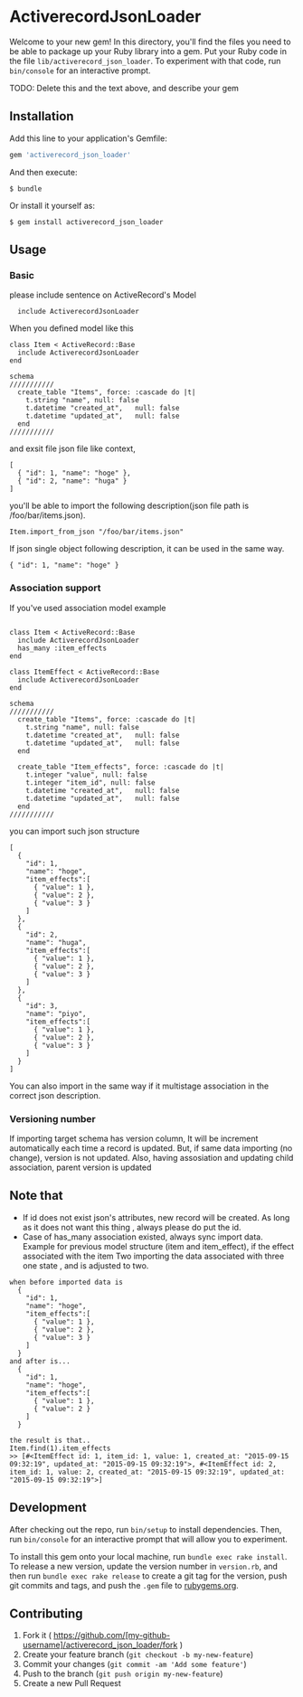 # ActiverecordJsonLoader

Welcome to your new gem! In this directory, you'll find the files you need to be able to package up your Ruby library into a gem. Put your Ruby code in the file `lib/activerecord_json_loader`. To experiment with that code, run `bin/console` for an interactive prompt.

TODO: Delete this and the text above, and describe your gem

## Installation

Add this line to your application's Gemfile:

```ruby
gem 'activerecord_json_loader'
```

And then execute:

    $ bundle

Or install it yourself as:

    $ gem install activerecord_json_loader

## Usage

### Basic
please include sentence on ActiveRecord's Model
```
  include ActiverecordJsonLoader

```

When you defined model like this
```
class Item < ActiveRecord::Base
  include ActiverecordJsonLoader
end 

schema
///////////
  create_table "Items", force: :cascade do |t|
    t.string "name", null: false
    t.datetime "created_at",   null: false
    t.datetime "updated_at",   null: false
  end
///////////
```

and exsit file json file like context,
```
[
  { "id": 1, "name": "hoge" },
  { "id": 2, "name": "huga" }
]
```

you'll be able to import the following description(json file path is /foo/bar/items.json).
```
Item.import_from_json "/foo/bar/items.json"
```

If json single object following description, it can be used in the same way.
```
{ "id": 1, "name": "hoge" }
```

### Association support
If you've used association model
example
```

class Item < ActiveRecord::Base
  include ActiverecordJsonLoader
  has_many :item_effects
end 

class ItemEffect < ActiveRecord::Base
  include ActiverecordJsonLoader
end 

schema
///////////
  create_table "Items", force: :cascade do |t|
    t.string "name", null: false
    t.datetime "created_at",   null: false
    t.datetime "updated_at",   null: false
  end

  create_table "Item_effects", force: :cascade do |t|
    t.integer "value", null: false
    t.integer "item_id", null: false
    t.datetime "created_at",   null: false
    t.datetime "updated_at",   null: false
  end
///////////
```
you can import such json structure
```
[
  {
    "id": 1,
    "name": "hoge",
    "item_effects":[
      { "value": 1 },
      { "value": 2 },
      { "value": 3 }
    ]
  },
  {
    "id": 2,
    "name": "huga",
    "item_effects":[
      { "value": 1 },
      { "value": 2 },
      { "value": 3 }
    ]
  },
  {
    "id": 3,
    "name": "piyo",
    "item_effects":[
      { "value": 1 },
      { "value": 2 },
      { "value": 3 }
    ]
  }
]
```
You can also import in the same way if it multistage association in the correct json description.

### Versioning number
If importing target schema has version column, It will be increment automatically each time a record is updated.
But, if same data importing (no change), version is not updated.
Also, having assosiation and updating child association, parent version is updated

## Note that

* If id does not exist json's attributes, new record will be created. As long as it does not want this thing , always please do put the id.
* Case of has_many association existed, always sync import data. Example for previous model structure (item and item_effect), if the effect associated with the item Two importing the data associated with three one state , and is adjusted to two.
```
when before imported data is
  {
    "id": 1,
    "name": "hoge",
    "item_effects":[
      { "value": 1 },
      { "value": 2 },
      { "value": 3 }
    ]
  }
and after is...
  {
    "id": 1,
    "name": "hoge",
    "item_effects":[
      { "value": 1 },
      { "value": 2 }
    ]
  }

the result is that..
Item.find(1).item_effects
>> [#<ItemEffect id: 1, item_id: 1, value: 1, created_at: "2015-09-15 09:32:19", updated_at: "2015-09-15 09:32:19">, #<ItemEffect id: 2, item_id: 1, value: 2, created_at: "2015-09-15 09:32:19", updated_at: "2015-09-15 09:32:19">] 
```


## Development

After checking out the repo, run `bin/setup` to install dependencies. Then, run `bin/console` for an interactive prompt that will allow you to experiment.

To install this gem onto your local machine, run `bundle exec rake install`. To release a new version, update the version number in `version.rb`, and then run `bundle exec rake release` to create a git tag for the version, push git commits and tags, and push the `.gem` file to [rubygems.org](https://rubygems.org).

## Contributing

1. Fork it ( https://github.com/[my-github-username]/activerecord_json_loader/fork )
2. Create your feature branch (`git checkout -b my-new-feature`)
3. Commit your changes (`git commit -am 'Add some feature'`)
4. Push to the branch (`git push origin my-new-feature`)
5. Create a new Pull Request
